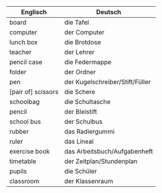 Englisch          | Deutsch
------------------|----------
board             | die Tafel
computer          | der Computer
lunch box         | die Brotdose
teacher           | der Lehrer
pencil case       | die Federmappe
folder            | der Ordner
pen               | der Kugelschreiber/Stift/Füller
[pair of] scissors| die Schere
schoolbag         | die Schultasche
pencil            | der Bleistift 
school bus        | der Schulbus
rubber            | das Radiergummi
ruler             | das Lineal
exercise book     | das Arbeitsbuch/Aufgabenheft
timetable         | der Zeitplan/Stundenplan
pupils            | die Schüler
classroom         | der Klassenraum
